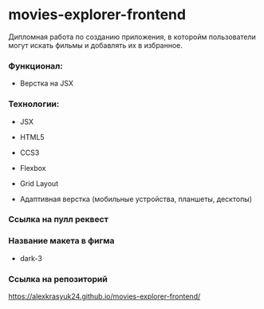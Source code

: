 # movies-explorer-frontend

Дипломная работа по созданию приложения, в которойм пользователи могут искать фильмы и добавлять их в избранное.

### Функционал:

- Верстка на JSX

### Технологии:

- JSX

- HTML5

- CCS3

- Flexbox

- Grid Layout

- Адаптивная верстка (мобильные устройства, планшеты, десктопы)

### Ccылка на пулл реквест

### Название макета в фигма

- dark-3

### Сcылка на репозиторий

https://alexkrasyuk24.github.io/movies-explorer-frontend/



